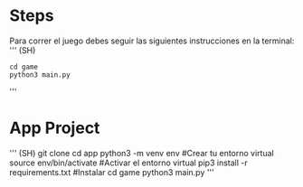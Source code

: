 # Steps

Para correr el juego debes seguir las siguientes instrucciones en la terminal:
''' (SH)

    cd game
    python3 main.py
'''

# App Project
''' (SH)
    git clone
    cd app
    python3 -m venv env    #Crear tu entorno virtual
    source env/bin/activate      #Activar el entorno virtual
    pip3 install -r requirements.txt   #Instalar
    cd game
    python3 main.py
'''